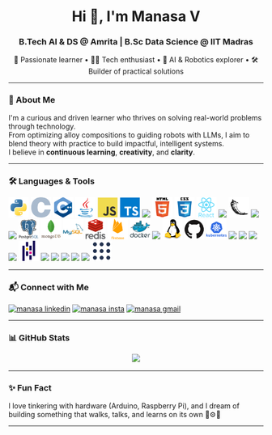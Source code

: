 <h1 align="center">Hi 👋, I'm Manasa V</h1>
<h3 align="center">B.Tech AI & DS @ Amrita | B.Sc Data Science @ IIT Madras</h3>

<p align="center">
  🌱 Passionate learner • 👩‍💻 Tech enthusiast • 🤖 AI & Robotics explorer • 🛠️ Builder of practical solutions
</p>

---

### 🧠 About Me

I'm a curious and driven learner who thrives on solving real-world problems through technology.  
From optimizing alloy compositions to guiding robots with LLMs, I aim to blend theory with practice to build impactful, intelligent systems.  
I believe in **continuous learning**, **creativity**, and **clarity**.

---


### 🛠️ Languages & Tools
<p align="left">
  <!-- Languages -->
  <img src="https://raw.githubusercontent.com/devicons/devicon/master/icons/python/python-original.svg" width="40" />
  <img src="https://raw.githubusercontent.com/devicons/devicon/master/icons/c/c-original.svg" width="40" />
  <img src="https://raw.githubusercontent.com/devicons/devicon/master/icons/cplusplus/cplusplus-original.svg" width="40" />
  <img src="https://raw.githubusercontent.com/devicons/devicon/master/icons/java/java-original.svg" width="40" />
  <img src="https://raw.githubusercontent.com/devicons/devicon/master/icons/javascript/javascript-original.svg" width="40" />
  <img src="https://raw.githubusercontent.com/devicons/devicon/master/icons/typescript/typescript-original.svg" width="40" />
  <img src="https://www.vectorlogo.zone/logos/kotlinlang/kotlinlang-icon.svg" width="40" />
  
  <!-- Web Development -->
  <img src="https://raw.githubusercontent.com/devicons/devicon/master/icons/html5/html5-original-wordmark.svg" width="40" />
  <img src="https://raw.githubusercontent.com/devicons/devicon/master/icons/css3/css3-original-wordmark.svg" width="40" />
  <img src="https://raw.githubusercontent.com/devicons/devicon/master/icons/react/react-original-wordmark.svg" width="40" />
  <img src="https://cdn.worldvectorlogo.com/logos/nextjs-2.svg" width="40" />
  <img src="https://raw.githubusercontent.com/devicons/devicon/master/icons/flask/flask-original.svg" width="40" />
  <img src="https://www.vectorlogo.zone/logos/springio/springio-icon.svg" width="40" />
  <img src="https://www.vectorlogo.zone/logos/tailwindcss/tailwindcss-icon.svg" width="40" />

  <!-- Databases -->
  <img src="https://raw.githubusercontent.com/devicons/devicon/master/icons/postgresql/postgresql-original-wordmark.svg" width="40" />
  <img src="https://raw.githubusercontent.com/devicons/devicon/master/icons/mongodb/mongodb-original-wordmark.svg" width="40" />
  <img src="https://raw.githubusercontent.com/devicons/devicon/master/icons/mysql/mysql-original-wordmark.svg" width="40" />
  <img src="https://raw.githubusercontent.com/devicons/devicon/master/icons/redis/redis-original-wordmark.svg" width="40" />
  <img src="https://raw.githubusercontent.com/devicons/devicon/master/icons/firebase/firebase-plain-wordmark.svg" width="40" />

  <!-- DevOps & Tools -->
  <img src="https://raw.githubusercontent.com/devicons/devicon/master/icons/docker/docker-original-wordmark.svg" width="40" />
  <img src="https://www.vectorlogo.zone/logos/git-scm/git-scm-icon.svg" width="40" />
  <img src="https://raw.githubusercontent.com/devicons/devicon/master/icons/linux/linux-original.svg" width="40" />
  <img src="https://raw.githubusercontent.com/devicons/devicon/master/icons/github/github-original.svg" width="40" />
  <img src="https://raw.githubusercontent.com/devicons/devicon/master/icons/kubernetes/kubernetes-plain-wordmark.svg" width="40" />
  <img src="https://www.vectorlogo.zone/logos/gnu_bash/gnu_bash-icon.svg" width="40" />

  <!-- AI/ML/DL -->
  <img src="https://upload.wikimedia.org/wikipedia/commons/0/05/Scikit_learn_logo_small.svg" width="40" />
  <img src="https://www.vectorlogo.zone/logos/pytorch/pytorch-icon.svg" width="40" />
  <img src="https://www.vectorlogo.zone/logos/tensorflow/tensorflow-icon.svg" width="40" />
  <img src="https://raw.githubusercontent.com/devicons/devicon/2ae2a900d2f041da66e950e4d48052658d850630/icons/pandas/pandas-original.svg" width="40" />
  <img src="https://seaborn.pydata.org/_images/logo-mark-lightbg.svg" width="40" />
  <img src="https://www.vectorlogo.zone/logos/opencv/opencv-icon.svg" width="40" />

  <!-- Hardware & Embedded -->
  <img src="https://cdn.worldvectorlogo.com/logos/arduino-1.svg" width="40" />
  <img src="https://upload.wikimedia.org/wikipedia/commons/3/3e/Raspberry_Pi_Logo.svg" width="40" />
  <img src="https://upload.wikimedia.org/wikipedia/commons/2/21/Matlab_Logo.png" width="40" />
  <img src="https://raw.githubusercontent.com/devicons/devicon/master/icons/ros/ros-original.svg" width="40" />
</p>

---

### 📬 Connect with Me
<p align="left">
<a href="https://www.linkedin.com/in/manasa-v-0a9527289/" target="blank">
  <img align="center" src="https://raw.githubusercontent.com/rahuldkjain/github-profile-readme-generator/master/src/images/icons/Social/linked-in-alt.svg" alt="manasa linkedin" height="30" width="40" /></a>
<a href="https://instagram.com/_maa.nu_" target="blank"><img align="center" src="https://raw.githubusercontent.com/rahuldkjain/github-profile-readme-generator/master/src/images/icons/Social/instagram.svg" alt="manasa insta" height="30" width="40" /></a>
  <a href="mailto:manuvenke06@gmail.com" target="_blank">
    <img align="center" src="https://upload.wikimedia.org/wikipedia/commons/thumb/7/7e/Gmail_icon_%282020%29.svg/2560px-Gmail_icon_%282020%29.svg.png" alt="manasa gmail" height="25" width="35" />
  </a>
</p>



---

### 📊 GitHub Stats
<p align="center">
  <img src="https://github-readme-streak-stats.herokuapp.com/?user=maanu-v&theme=radical" width="48%" />
</p>


---

### ✨ Fun Fact
I love tinkering with hardware (Arduino, Raspberry Pi), and I dream of building something that walks, talks, and learns on its own 🧠⚙️🤖

---

